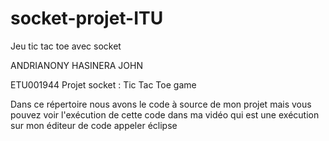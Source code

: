 # socket-projet-ITU
Jeu tic tac toe avec socket 

ANDRIANONY HASINERA JOHN

ETU001944
Projet socket : Tic Tac Toe game 

Dans ce répertoire nous avons le code à source de mon projet mais vous pouvez voir l'exécution de cette code dans ma vidéo qui est une exécution sur mon éditeur de code appeler éclipse
